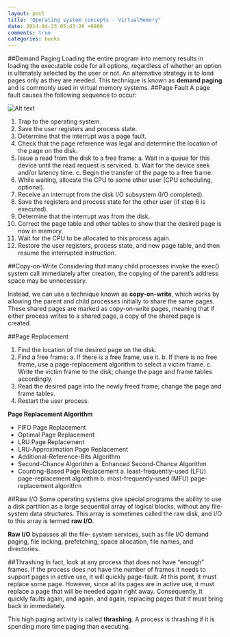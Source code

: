 ```yaml
---
layout: post
title: "Operating system concepts - VirtualMemory"
date: 2014-04-23 05:43:26 +0800
comments: true
categories: books
---
```

##Demand Paging
Loading the entire program into memory results in loading the executable code for all options, regardless of whether an option is ultimately selected by the user or not. An alternative strategy is to load pages only as they are needed. This technique is known as __demand paging__ and is commonly used in virtual memory systems.
##Page Fault
A page fault causes the following sequence to occur:

<!--more-->

![Alt text](https://farm6.staticflickr.com/5325/13952117776_754a2b4bda.jpg "Steps_in_handling_a_page_fault.png")

1.	Trap to the operating system. 
2.	Save the user registers and process state. 
3.	Determine that the interrupt was a page fault. 
4.	Check that the page reference was legal and determine the location of the page on the disk. 
5.	Issue a read from the disk to a free frame:
	a. Wait in a queue for this device until the read request is serviced.
	b. Wait for the device seek and/or latency time.
	c. Begin the transfer of the page to a free frame.
6.	While waiting, allocate the CPU to some other user (CPU scheduling, optional). 
7.	Receive an interrupt from the disk I/O subsystem (I/O completed). 
8.	Save the registers and process state for the other user (if step 6 is executed). 
9.	Determine that the interrupt was from the disk. 
10.	Correct the page table and other tables to show that the desired page is now in memory. 
11.	Wait for the CPU to be allocated to this process again. 
12.	Restore the user registers, process state, and new page table, and then resume the interrupted instruction. 

##Copy-on-Write
Considering that many child processes invoke the exec() system call immediately after creation, the copying of the parent’s address space may be unnecessary.

Instead, we can use a technique known as __copy-on-write__, which works by allowing the parent and child processes initially to share the same pages. These shared pages are marked as copy-on-write pages, meaning that if either process writes to a shared page, a copy of the shared page is created.

##Page Replacement
1.	Find the location of the desired page on the disk. 
2.	Find a free frame: 
	a. If there is a free frame, use it. 
	b. If there is no free frame, use a page-replacement algorithm to select a victim frame. 
	c. Write the victim frame to the disk; change the page and frame tables accordingly. 
3.	Read the desired page into the newly freed frame; change the page and frame tables. 
4.	Restart the user process. 

__Page Replacement Algorithm__

* FIFO Page Replacement
* Optimal Page Replacement
* LRU Page Replacement
* LRU-Approximation Page Replacement
* Additional-Reference-Bits Algorithm
* Second-Chance Algorithm
	a. Enhanced Second-Chance Algorithm
* Counting-Based Page Replacement
	a. least-frequently-used (LFU) page-replacement algorithm
	b. most-frequently-used (MFU) page-replacement algorithm

##Raw I/O
Some operating systems give special programs the ability to use a disk partition as a large sequential array of logical blocks, without any file-system data structures. This array is sometimes called the raw disk, and I/O to this array is termed __raw I/O__.

__Raw I/O__ bypasses all the file- system services, such as file I/O demand paging, file locking, prefetching, space allocation, file names, and directories.

##Thrashing
In fact, look at any process that does not have “enough” frames. If the process does not have the number of frames it needs to support pages in active use, it will quickly page-fault. At this point, it must replace some page. However, since all its pages are in active use, it must replace a page that will be needed again right away. Consequently, it quickly faults again, and again, and again, replacing pages that it must bring back in immediately.

This high paging activity is called __thrashing__. A process is thrashing if it is spending more time paging than executing.

